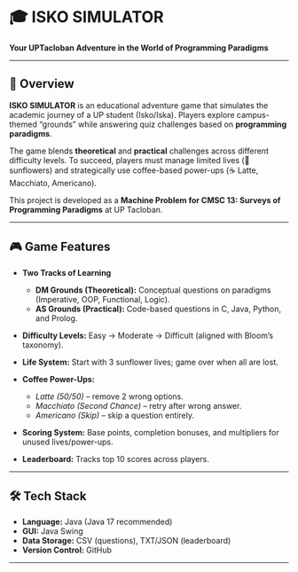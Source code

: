 # 🎓 ISKO SIMULATOR
**Your UPTacloban Adventure in the World of Programming Paradigms**

---

## 📖 Overview  
**ISKO SIMULATOR** is an educational adventure game that simulates the academic journey of a UP student (Isko/Iska). Players explore campus-themed “grounds” while answering quiz challenges based on **programming paradigms**.  

The game blends **theoretical** and **practical** challenges across different difficulty levels. To succeed, players must manage limited lives (🌻 sunflowers) and strategically use coffee-based power-ups (☕ Latte, Macchiato, Americano).  

This project is developed as a **Machine Problem for CMSC 13: Surveys of Programming Paradigms** at UP Tacloban.  

---

## 🎮 Game Features  
- **Two Tracks of Learning**  
  - **DM Grounds (Theoretical):** Conceptual questions on paradigms (Imperative, OOP, Functional, Logic).  
  - **AS Grounds (Practical):** Code-based questions in C, Java, Python, and Prolog.  

- **Difficulty Levels:** Easy → Moderate → Difficult (aligned with Bloom’s taxonomy).  
- **Life System:** Start with 3 sunflower lives; game over when all are lost.  
- **Coffee Power-Ups:**  
  - *Latte (50/50)* – remove 2 wrong options.  
  - *Macchiato (Second Chance)* – retry after wrong answer.  
  - *Americano (Skip)* – skip a question entirely.  
- **Scoring System:** Base points, completion bonuses, and multipliers for unused lives/power-ups.  
- **Leaderboard:** Tracks top 10 scores across players.  

---

## 🛠️ Tech Stack  
- **Language:** Java (Java 17 recommended)  
- **GUI:** Java Swing  
- **Data Storage:** CSV (questions), TXT/JSON (leaderboard)  
- **Version Control:** GitHub  

---
